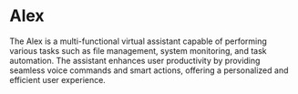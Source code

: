 # Alex
The Alex is a multi-functional virtual assistant capable of performing various tasks such as file management, system monitoring, and task automation. The assistant enhances user productivity by providing seamless voice commands and smart actions, offering a personalized and efficient user experience.
